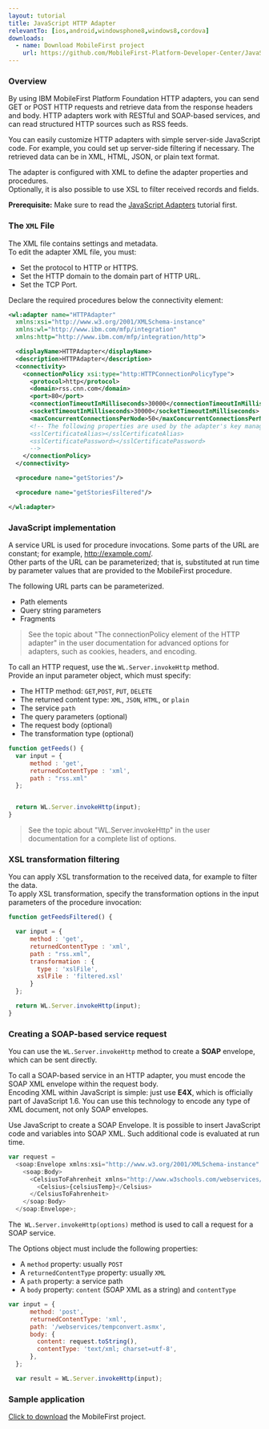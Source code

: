 ```yaml
---
layout: tutorial
title: JavaScript HTTP Adapter
relevantTo: [ios,android,windowsphone8,windows8,cordova]
downloads:
  - name: Download MobileFirst project
    url: https://github.com/MobileFirst-Platform-Developer-Center/JavaScriptAdapters
---
```

### Overview
By using IBM MobileFirst Platform Foundation HTTP adapters, you can send GET or POST HTTP requests and retrieve data from the response headers and body. HTTP adapters work with RESTful and SOAP-based services, and can read structured HTTP sources such as RSS feeds.

You can easily customize HTTP adapters with simple server-side JavaScript code. For example, you could set up server-side filtering if necessary. The retrieved data can be in XML, HTML, JSON, or plain text format.

The adapter is configured with XML to define the adapter properties and procedures.  
Optionally, it is also possible to use XSL to filter received records and fields.

**Prerequisite:** Make sure to read the [JavaScript Adapters](../) tutorial first.

### The `XML` File
The XML file contains settings and metadata.  
To edit the adapter XML file, you must:

* Set the protocol to HTTP or HTTPS.  
* Set the HTTP domain to the domain part of HTTP URL.  
* Set the TCP Port.  

Declare the required procedures below the connectivity element:

```xml
<wl:adapter name="HTTPAdapter"
  xmlns:xsi="http://www.w3.org/2001/XMLSchema-instance"
  xmlns:wl="http://www.ibm.com/mfp/integration"
  xmlns:http="http://www.ibm.com/mfp/integration/http">

  <displayName>HTTPAdapter</displayName>
  <description>HTTPAdapter</description>
  <connectivity>
    <connectionPolicy xsi:type="http:HTTPConnectionPolicyType">
      <protocol>http</protocol>
      <domain>rss.cnn.com</domain>
      <port>80</port>  
      <connectionTimeoutInMilliseconds>30000</connectionTimeoutInMilliseconds>
      <socketTimeoutInMilliseconds>30000</socketTimeoutInMilliseconds>
      <maxConcurrentConnectionsPerNode>50</maxConcurrentConnectionsPerNode>
      <!-- The following properties are used by the adapter's key manager for choosing specific certificate from the keystore.
      <sslCertificateAlias></sslCertificateAlias>
      <sslCertificatePassword></sslCertificatePassword>
      -->       
    </connectionPolicy>
  </connectivity>

  <procedure name="getStories"/>

  <procedure name="getStoriesFiltered"/>

</wl:adapter>
```

### JavaScript implementation
A service URL is used for procedure invocations. Some parts of the URL are constant; for example, http://example.com/.  
Other parts of the URL can be parameterized; that is, substituted at run time by parameter values that are provided to the MobileFirst procedure.

The following URL parts can be parameterized.

* Path elements
* Query string parameters
* Fragments

>See the topic about "The connectionPolicy element of the HTTP adapter" in the user documentation for advanced options for adapters, such as cookies, headers, and encoding.  

To call an HTTP request, use the `WL.Server.invokeHttp` method.  
Provide an input parameter object, which must specify:

* The HTTP method: `GET`,`POST`, `PUT`, `DELETE`
* The returned content type: `XML`, `JSON`, `HTML`, or `plain`
* The service `path`
* The query parameters (optional)
* The request body (optional)
* The transformation type (optional)

```js
function getFeeds() {
  var input = {
      method : 'get',
      returnedContentType : 'xml',
      path : "rss.xml"
  };


  return WL.Server.invokeHttp(input);
}
```

>See the topic about "WL.Server.invokeHttp" in the user documentation for a complete list of options.

### XSL transformation filtering
You can apply XSL transformation to the received data, for example to filter  the data.  
To apply XSL transformation, specify the transformation options in the input parameters of the procedure invocation:

```js
function getFeedsFiltered() {

  var input = {
      method : 'get',
      returnedContentType : 'xml',
      path : "rss.xml",
      transformation : {
        type : 'xslFile',
        xslFile : 'filtered.xsl'
      }
  };

  return WL.Server.invokeHttp(input);
}
```

### Creating a SOAP-based service request
You can use the `WL.Server.invokeHttp` method to create a **SOAP** envelope, which can be sent directly.

To call a SOAP-based service in an HTTP adapter, you must encode the SOAP XML envelope within the request body.  
Encoding XML within JavaScript is simple: just use **E4X**, which is officially part of JavaScript 1.6. You can use this technology to encode any type of XML document, not only SOAP envelopes.

Use JavaScript to create a SOAP Envelope. It is possible to insert JavaScript code and variables into SOAP XML. Such additional code is evaluated at run time.

```js
var request =
  <soap:Envelope xmlns:xsi="http://www.w3.org/2001/XMLSchema-instance" xmlns:xsd="http://www.w3.org/2001/XMLSchema" xmlns:soap="http://schemas.xmlsoap.org/soap/envelope/">
    <soap:Body>
      <CelsiusToFahrenheit xmlns="http://www.w3schools.com/webservices/">
        <Celsius>{celsiusTemp}</Celsius>
      </CelsiusToFahrenheit>
    </soap:Body>
  </soap:Envelope>;
```

The` WL.Server.invokeHttp(options)` method is used to call a request for a SOAP service.

The Options object must include the following properties:

* A `method` property: usually `POST`
* A `returnedContentType` property: usually `XML`
* A `path` property: a service path
* A `body` property: `content` (SOAP XML as a string) and `contentType`

```js
var input = {
      method: 'post',
      returnedContentType: 'xml',
      path: '/webservices/tempconvert.asmx',
      body: {
        content: request.toString(),
        contentType: 'text/xml; charset=utf-8',
      },
  };

  var result = WL.Server.invokeHttp(input);
```

### Sample application
[Click to download](https://github.com/MobileFirst-Platform-Developer-Center/JavaScriptAdapters) the MobileFirst project.
